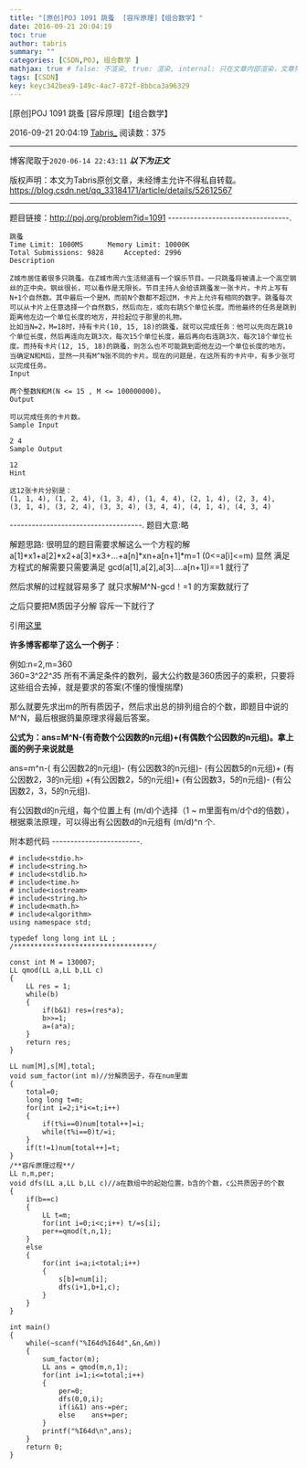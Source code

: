 ```yaml
---
title: "[原创]POJ 1091 跳蚤  [容斥原理]【组合数学】"
date: 2016-09-21 20:04:19
toc: true
author: tabris
summary: ""
categories: [CSDN,POJ, 组合数学 ]
mathjax: true # false: 不渲染, true: 渲染, internal: 只在文章内部渲染，文章列表中不渲染
tags: [CSDN]
key: keyc342bea9-149c-4ac7-872f-8bbca3a96329
---
```


[原创]POJ 1091 跳蚤  [容斥原理]【组合数学】

2016-09-21 20:04:19  [Tabris_](https://me.csdn.net/qq_33184171) 阅读数：375

---

博客爬取于`2020-06-14 22:43:11`
***以下为正文***

版权声明：本文为Tabris原创文章，未经博主允许不得私自转载。
https://blog.csdn.net/qq_33184171/article/details/52612567

<!-- more -->

---

题目链接：http://poj.org/problem?id=1091
---------------------------------.
```
跳蚤
Time Limit: 1000MS		Memory Limit: 10000K
Total Submissions: 9828		Accepted: 2996
Description

Z城市居住着很多只跳蚤。在Z城市周六生活频道有一个娱乐节目。一只跳蚤将被请上一个高空钢丝的正中央。钢丝很长，可以看作是无限长。节目主持人会给该跳蚤发一张卡片。卡片上写有N+1个自然数。其中最后一个是M，而前N个数都不超过M，卡片上允许有相同的数字。跳蚤每次可以从卡片上任意选择一个自然数S，然后向左，或向右跳S个单位长度。而他最终的任务是跳到距离他左边一个单位长度的地方，并捡起位于那里的礼物。 
比如当N=2，M=18时，持有卡片(10, 15, 18)的跳蚤，就可以完成任务：他可以先向左跳10个单位长度，然后再连向左跳3次，每次15个单位长度，最后再向右连跳3次，每次18个单位长度。而持有卡片(12, 15, 18)的跳蚤，则怎么也不可能跳到距他左边一个单位长度的地方。 
当确定N和M后，显然一共有M^N张不同的卡片。现在的问题是，在这所有的卡片中，有多少张可以完成任务。 
Input

两个整数N和M(N <= 15 , M <= 100000000)。
Output

可以完成任务的卡片数。
Sample Input

2 4
Sample Output

12
Hint

这12张卡片分别是： 
(1, 1, 4), (1, 2, 4), (1, 3, 4), (1, 4, 4), (2, 1, 4), (2, 3, 4), 
(3, 1, 4), (3, 2, 4), (3, 3, 4), (3, 4, 4), (4, 1, 4), (4, 3, 4) 

```

------------------------------------.
题目大意:略

解题思路:
很明显的题目需要求解这么一个方程的解a[1]*x1+a[2]*x2+a[3]*x3+...+a[n]*xn+a[n+1]*m=1 (0<=a[i]<=m)
显然 满足方程式的解需要只需要满足
gcd(a[1],a[2],a[3]....a[n+1])==1 就行了

然后求解的过程就容易多了 
就只求解M^N-gcd！=1 的方案数就行了

之后只要把M质因子分解 容斥一下就行了  

引用[这里](http://www.tuicool.com/articles/iEbQba)

**许多博客都举了这么一个例子**：

例如:n=2,m=360  
360=3^2*2^3*5  所有不满足条件的数列，最大公约数是360质因子的乘积，只要将这些组合去掉，就是要求的答案(不懂的慢慢揣摩) 

那么就要先求出m的所有质因子，然后求出总的排列组合的个数，即题目中说的M^N，最后根据鸽巢原理求得最后答案。

**公式为：ans=M^N-(有奇数个公因数的n元组)+(有偶数个公因数的n元组)。拿上面的例子来说就是**

ans=m^n-( 有公因数2的n元组)- (有公因数3的n元组)- (有公因数5的n元组)+ (有公因数2，3的n元组) +(有公因数2，5的n元组)+ (有公因数3，5的n元组)- (有公因数2，3，5的n元组).

有公因数d的n元组，每个位置上有 (m/d)个选择（1 ~ m里面有m/d个d的倍数），根据乘法原理，可以得出有公因数d的n元组有 (m/d)^n 个. 


附本题代码
------------------------.
```
# include<stdio.h>
# include<string.h>
# include<stdlib.h>
# include<time.h>
# include<iostream>
# include<string.h>
# include<math.h>
# include<algorithm>
using namespace std;

typedef long long int LL ;
/**********************************/

const int M = 130007;
LL qmod(LL a,LL b,LL c)
{
    LL res = 1;
    while(b)
    {
        if(b&1) res=(res*a);
        b>>=1;
        a=(a*a);
    }
    return res;
}

LL num[M],s[M],total;
void sum_factor(int m)//分解质因子，存在num里面
{
    total=0;
    long long t=m;
    for(int i=2;i*i<=t;i++)
    {
        if(t%i==0)num[total++]=i;
        while(t%i==0)t/=i;
    }
    if(t!=1)num[total++]=t;
}
/**容斥原理过程**/
LL n,m,per;
void dfs(LL a,LL b,LL c)//a在数组中的起始位置，b含的个数，c公共质因子的个数
{
    if(b==c)
    {
        LL t=m;
        for(int i=0;i<c;i++) t/=s[i];
        per+=qmod(t,n,1);
    }
    else
    {
        for(int i=a;i<total;i++)
        {
            s[b]=num[i];
            dfs(i+1,b+1,c);
        }
    }
}

int main()
{
    while(~scanf("%I64d%I64d",&n,&m))
    {
        sum_factor(m);
        LL ans = qmod(m,n,1);
        for(int i=1;i<=total;i++)
        {
            per=0;
            dfs(0,0,i);
            if(i&1) ans-=per;
            else    ans+=per;
        }
        printf("%I64d\n",ans);
    }
    return 0;
}


```
